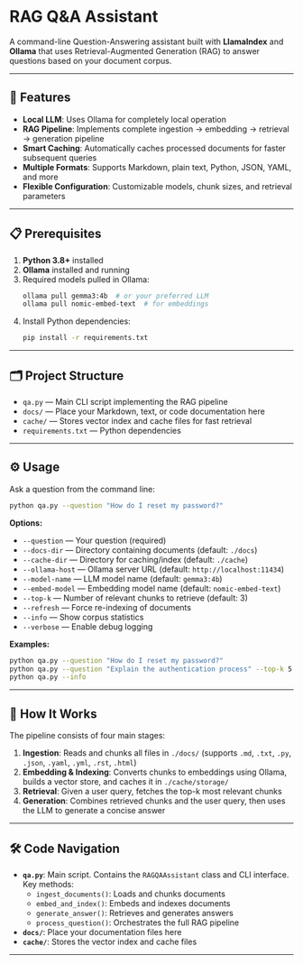 # RAG Q&A Assistant

A command-line Question-Answering assistant built with **LlamaIndex** and **Ollama** that uses Retrieval-Augmented Generation (RAG) to answer questions based on your document corpus.

---

## 🚀 Features

- **Local LLM**: Uses Ollama for completely local operation
- **RAG Pipeline**: Implements complete ingestion → embedding → retrieval → generation pipeline
- **Smart Caching**: Automatically caches processed documents for faster subsequent queries
- **Multiple Formats**: Supports Markdown, plain text, Python, JSON, YAML, and more
- **Flexible Configuration**: Customizable models, chunk sizes, and retrieval parameters

---

## 📋 Prerequisites

1. **Python 3.8+** installed
2. **Ollama** installed and running
3. Required models pulled in Ollama:
   ```bash
   ollama pull gemma3:4b  # or your preferred LLM
   ollama pull nomic-embed-text  # for embeddings
   ```
4. Install Python dependencies:
   ```bash
   pip install -r requirements.txt
   ```

---

## 🗂️ Project Structure

- `qa.py` — Main CLI script implementing the RAG pipeline
- `docs/` — Place your Markdown, text, or code documentation here
- `cache/` — Stores vector index and cache files for fast retrieval
- `requirements.txt` — Python dependencies

---

## ⚙️ Usage

Ask a question from the command line:

```bash
python qa.py --question "How do I reset my password?"
```

**Options:**

- `--question` — Your question (required)
- `--docs-dir` — Directory containing documents (default: `./docs`)
- `--cache-dir` — Directory for caching/index (default: `./cache`)
- `--ollama-host` — Ollama server URL (default: `http://localhost:11434`)
- `--model-name` — LLM model name (default: `gemma3:4b`)
- `--embed-model` — Embedding model name (default: `nomic-embed-text`)
- `--top-k` — Number of relevant chunks to retrieve (default: 3)
- `--refresh` — Force re-indexing of documents
- `--info` — Show corpus statistics
- `--verbose` — Enable debug logging

**Examples:**

```bash
python qa.py --question "How do I reset my password?"
python qa.py --question "Explain the authentication process" --top-k 5
python qa.py --info
```

---

## 🧠 How It Works

The pipeline consists of four main stages:

1. **Ingestion**: Reads and chunks all files in `./docs/` (supports `.md`, `.txt`, `.py`, `.json`, `.yaml`, `.yml`, `.rst`, `.html`)
2. **Embedding & Indexing**: Converts chunks to embeddings using Ollama, builds a vector store, and caches it in `./cache/storage/`
3. **Retrieval**: Given a user query, fetches the top-k most relevant chunks
4. **Generation**: Combines retrieved chunks and the user query, then uses the LLM to generate a concise answer

---

## 🛠️ Code Navigation

- **`qa.py`**: Main script. Contains the `RAGQAAssistant` class and CLI interface. Key methods:
  - `ingest_documents()`: Loads and chunks documents
  - `embed_and_index()`: Embeds and indexes documents
  - `generate_answer()`: Retrieves and generates answers
  - `process_question()`: Orchestrates the full RAG pipeline
- **`docs/`**: Place your documentation files here
- **`cache/`**: Stores the vector index and cache files

---

